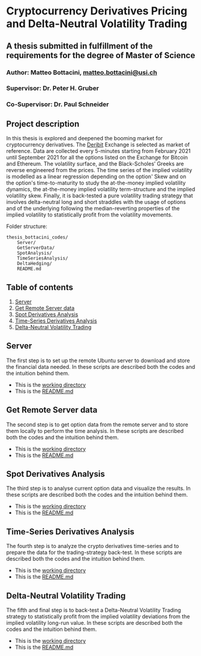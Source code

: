 # Cryptocurrency Derivatives Pricing and Delta-Neutral Volatility Trading

## A thesis submitted in fulfillment of the requirements for the degree of Master of Science

### Author: Matteo Bottacini, [matteo.bottacini@usi.ch](mailto:matteo.bottacini@usi.ch) 
### Supervisor: Dr. Peter H. Gruber
### Co-Supervisor: Dr. Paul Schneider


## Project description
In this thesis is explored and deepened the booming market for cryptocurrency derivatives. 
The [Deribit](https://www.deribit.com) Exchange is selected as market of reference.
Data are collected every 5-minutes starting from February 2021 until September 2021 for all the options listed on the Exchange for Bitcoin and Ethereum. 
The volatility surface, and the Black-Scholes’ Greeks are reverse engineered from the prices. 
The time series of the implied volatility is modelled as a linear regression depending on the option' Skew and on the option's time-to-maturity to study the at-the-money implied volatility dynamics, the at-the-money implied volatility term-structure and the implied volatility skew.
Finally, it is back-tested a pure volatility trading strategy that involves delta-neutral long and short straddles with the usage of options and of the underlying following the median-reverting properties of the implied volatility to statistically profit from the volatility movements.



Folder structure:
~~~~
thesis_bottacini_codes/
    Server/
    GetServerData/
    SpotAnalysis/
    TimeSeriesAnalysis/
    DeltaHedging/
    README.md
~~~~

## Table of contents
1. [Server](#server)
2. [Get Remote Server data](#get-remote-server-data)
3. [Spot Derivatives Analysis](#spot-derivatives-analysis)
4. [Time-Series Derivatives Analysis](#time-series-derivatives-analysis)
5. [Delta-Neutral Volatility Trading](#delta-neutral-volatility-trading)

## Server
The first step is to set up the remote Ubuntu server to download and store the financial data needed.
In these scripts are described both the codes and the intuition behind them.

* This is the [working directory](/Server)
* This is the [README.md](/Server/README.md)

## Get Remote Server data
The second step is to get option data from the remote server and to store them locally to perform the time analysis.
In these scripts are described both the codes and the intuition behind them.

* This is the [working directory](/GetServerData)
* This is the [README.md](/GetServerData/README.md)


## Spot Derivatives Analysis
The third step is to analyse current option data and visualize the results.
In these scripts are described both the codes and the intuition behind them.

* This is the [working directory](/SpotAnalysis)
* This is the [README.md](/SpotAnalysis/README.md)

##  Time-Series Derivatives Analysis
The fourth step is to analyze the crypto derivatives time-series and to prepare the data for the trading-strategy back-test.
In these scripts are described both the codes and the intuition behind them.

* This is the [working directory](/TimeSeriesAnalysis)
* This is the [README.md](/TimeSeriesAnalysis/README.md)

## Delta-Neutral Volatility Trading
The fifth and final step is to back-test a Delta-Neutral Volatility Trading strategy to statistically profit from the implied volatility deviations from the implied volatility long-run value.
In these scripts are described both the codes and the intuition behind them.

* This is the [working directory](/DeltaHedging)
* This is the [README.md](/DeltaHedging/README.md)

